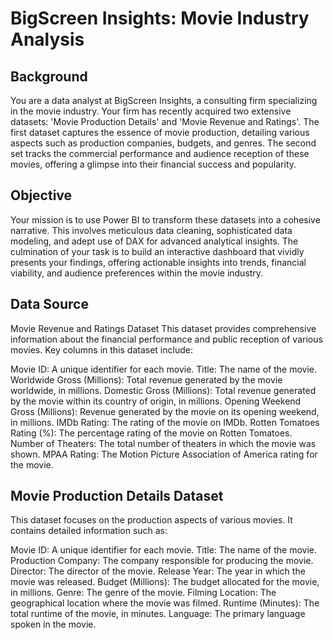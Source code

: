 # BigScreen Insights: Movie Industry Analysis

## Background

You are a data analyst at BigScreen Insights, a consulting firm specializing in the movie industry. Your firm has recently acquired two extensive datasets: 'Movie Production Details' and 'Movie Revenue and Ratings'. The first dataset captures the essence of movie production, detailing various aspects such as production companies, budgets, and genres. The second set tracks the commercial performance and audience reception of these movies, offering a glimpse into their financial success and popularity.
## Objective
Your mission is to use Power BI to transform these datasets into a cohesive narrative. This involves meticulous data cleaning, sophisticated data modeling, and adept use of DAX for advanced analytical insights. The culmination of your task is to build an interactive dashboard that vividly presents your findings, offering actionable insights into trends, financial viability, and audience preferences within the movie industry.

## Data Source

Movie Revenue and Ratings Dataset
This dataset provides comprehensive information about the financial performance and public reception of various movies. Key columns in this dataset include:

Movie ID: A unique identifier for each movie.
Title: The name of the movie.
Worldwide Gross (Millions): Total revenue generated by the movie worldwide, in millions.
Domestic Gross (Millions): Total revenue generated by the movie within its country of origin, in millions.
Opening Weekend Gross (Millions): Revenue generated by the movie on its opening weekend, in millions.
IMDb Rating: The rating of the movie on IMDb.
Rotten Tomatoes Rating (%): The percentage rating of the movie on Rotten Tomatoes.
Number of Theaters: The total number of theaters in which the movie was shown.
MPAA Rating: The Motion Picture Association of America rating for the movie.

## Movie Production Details Dataset

This dataset focuses on the production aspects of various movies. It contains detailed information such as:

Movie ID: A unique identifier for each movie.
Title: The name of the movie.
Production Company: The company responsible for producing the movie.
Director: The director of the movie.
Release Year: The year in which the movie was released.
Budget (Millions): The budget allocated for the movie, in millions.
Genre: The genre of the movie.
Filming Location: The geographical location where the movie was filmed.
Runtime (Minutes): The total runtime of the movie, in minutes.
Language: The primary language spoken in the movie.

